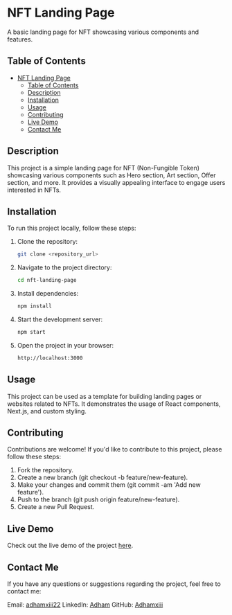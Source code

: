 # NFT Landing Page

A basic landing page for NFT showcasing various components and features.

## Table of Contents

- [NFT Landing Page](#nft-landing-page)
  - [Table of Contents](#table-of-contents)
  - [Description](#description)
  - [Installation](#installation)
  - [Usage](#usage)
  - [Contributing](#contributing)
  - [Live Demo](#live-demo)
  - [Contact Me](#contact-me)

## Description

This project is a simple landing page for NFT (Non-Fungible Token) showcasing various components such as Hero section, Art section, Offer section, and more. It provides a visually appealing interface to engage users interested in NFTs.

## Installation

To run this project locally, follow these steps:

1. Clone the repository:

   ```bash
   git clone <repository_url>
   ```

2. Navigate to the project directory:

   ```bash
   cd nft-landing-page
   ```

3. Install dependencies:

   ```bash
   npm install
   ```

4. Start the development server:

   ```bash
   npm start
   ```

5. Open the project in your browser:

   ```bash
   http://localhost:3000
   ```

## Usage

This project can be used as a template for building landing pages or websites related to NFTs. It demonstrates the usage of React components, Next.js, and custom styling.

## Contributing

Contributions are welcome! If you'd like to contribute to this project, please follow these steps:

1. Fork the repository.
2. Create a new branch (git checkout -b feature/new-feature).
3. Make your changes and commit them (git commit -am 'Add new feature').
4. Push to the branch (git push origin feature/new-feature).
5. Create a new Pull Request.

## Live Demo

Check out the live demo of the project [here](https://nft-landing-page.vercel.app/).

## Contact Me

If you have any questions or suggestions regarding the project, feel free to contact me:

Email: [adhamxiii22](mailto:adhamxiii22@gmail.com)
LinkedIn: [Adham](https://www.linkedin.com/in/adhamnasser/)
GitHub: [Adhamxiii](https://github.com/Adhamxiii)
